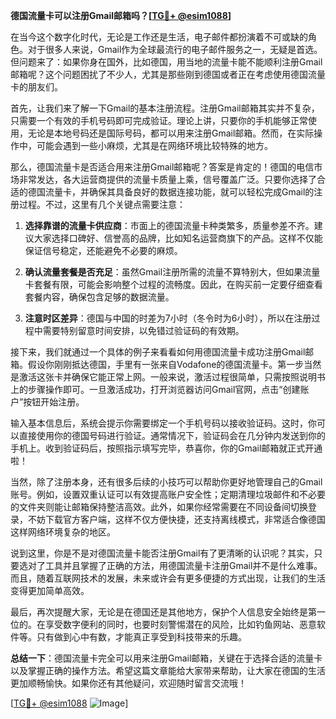 **德国流量卡可以注册Gmail邮箱吗？[[TG💪+ @esim1088](https://t.me/s/esim1088)]**

在当今这个数字化时代，无论是工作还是生活，电子邮件都扮演着不可或缺的角色。对于很多人来说，Gmail作为全球最流行的电子邮件服务之一，无疑是首选。但问题来了：如果你身在国外，比如德国，用当地的流量卡能不能顺利注册Gmail邮箱呢？这个问题困扰了不少人，尤其是那些刚到德国或者正在考虑使用德国流量卡的朋友们。

首先，让我们来了解一下Gmail的基本注册流程。注册Gmail邮箱其实并不复杂，只需要一个有效的手机号码即可完成验证。理论上讲，只要你的手机能够正常使用，无论是本地号码还是国际号码，都可以用来注册Gmail邮箱。然而，在实际操作中，可能会遇到一些小麻烦，尤其是在网络环境比较特殊的地方。

那么，德国流量卡是否适合用来注册Gmail邮箱呢？答案是肯定的！德国的电信市场非常发达，各大运营商提供的流量卡质量上乘，信号覆盖广泛。只要你选择了合适的德国流量卡，并确保其具备良好的数据连接功能，就可以轻松完成Gmail的注册过程。不过，这里有几个关键点需要注意：

1. **选择靠谱的流量卡供应商**：市面上的德国流量卡种类繁多，质量参差不齐。建议大家选择口碑好、信誉高的品牌，比如知名运营商旗下的产品。这样不仅能保证信号稳定，还能避免不必要的麻烦。

2. **确认流量套餐是否充足**：虽然Gmail注册所需的流量不算特别大，但如果流量卡套餐有限，可能会影响整个过程的流畅度。因此，在购买前一定要仔细查看套餐内容，确保包含足够的数据流量。

3. **注意时区差异**：德国与中国的时差为7小时（冬令时为6小时），所以在注册过程中需要特别留意时间安排，以免错过验证码的有效期。

接下来，我们就通过一个具体的例子来看看如何用德国流量卡成功注册Gmail邮箱。假设你刚刚抵达德国，手里有一张来自Vodafone的德国流量卡。第一步当然是激活这张卡并确保它能正常上网。一般来说，激活过程很简单，只需按照说明书上的步骤操作即可。一旦激活成功，打开浏览器访问Gmail官网，点击“创建账户”按钮开始注册。

输入基本信息后，系统会提示你需要绑定一个手机号码以接收验证码。这时，你可以直接使用你的德国号码进行验证。通常情况下，验证码会在几分钟内发送到你的手机上。收到验证码后，按照指示填写完毕，恭喜你，你的Gmail邮箱就正式开通啦！

当然，除了注册本身，还有很多后续的小技巧可以帮助你更好地管理自己的Gmail账号。例如，设置双重认证可以有效提高账户安全性；定期清理垃圾邮件和不必要的文件夹则能让邮箱保持整洁高效。此外，如果你经常需要在不同设备间切换登录，不妨下载官方客户端，这样不仅方便快捷，还支持离线模式，非常适合像德国这样网络环境复杂的地区。

说到这里，你是不是对德国流量卡能否注册Gmail有了更清晰的认识呢？其实，只要选对了工具并且掌握了正确的方法，用德国流量卡注册Gmail并不是什么难事。而且，随着互联网技术的发展，未来或许会有更多便捷的方式出现，让我们的生活变得更加简单高效。

最后，再次提醒大家，无论是在德国还是其他地方，保护个人信息安全始终是第一位的。在享受数字便利的同时，也要时刻警惕潜在的风险，比如钓鱼网站、恶意软件等。只有做到心中有数，才能真正享受到科技带来的乐趣。

**总结一下**：德国流量卡完全可以用来注册Gmail邮箱，关键在于选择合适的流量卡以及掌握正确的操作方法。希望这篇文章能给大家带来帮助，让大家在德国的生活更加顺畅愉快。如果你还有其他疑问，欢迎随时留言交流哦！

[[TG💪+ @esim1088](https://t.me/s/esim1088) ![Image](https://i.postimg.cc/4NQfJmqS/Snipaste-2025-05-13-00-14-12.png)]